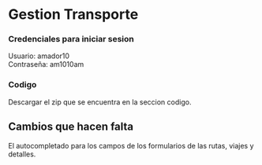 # Gestion Transporte

### Credenciales para iniciar sesion

Usuario: amador10\
Contraseña: am1010am

### Codigo

Descargar el zip que se encuentra en la seccion codigo.

## Cambios que hacen falta

El autocompletado para los campos de los formularios de las rutas, viajes y detalles.

